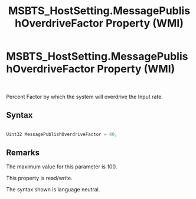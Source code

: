 ﻿---
title: MSBTS_HostSetting.MessagePublishOverdriveFactor Property (WMI)
TOCTitle: MSBTS_HostSetting.MessagePublishOverdriveFactor Property (WMI)
ms:assetid: d5c807ad-ecc1-444d-92da-89830689e762
ms:mtpsurl: https://msdn.microsoft.com/en-us/library/Aa578628(v=BTS.80)
ms:contentKeyID: 51531646
ms.date: 08/30/2017
mtps_version: v=BTS.80
---

# MSBTS\_HostSetting.MessagePublishOverdriveFactor Property (WMI)

 

Percent Factor by which the system will overdrive the Input rate.

## Syntax

```C#
  
Uint32 MessagePublishOverdriveFactor = 40;  
```

## Remarks

The maximum value for this parameter is 100.

This property is read/write.

The syntax shown is language neutral.

